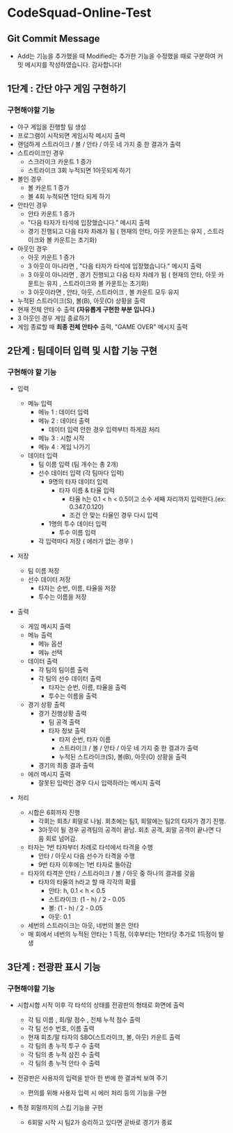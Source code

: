 # CodeSquad-Online-Test

## Git Commit Message 
* Add는 기능을 추가했을 때 Modified는 추가한 기능을 수정했을 때로 구분하여 커밋 메시지를 작성하였습니다. 감사합니다!

## 1단계 : 간단 야구 게임 구현하기

### 구현해야할 기능 

  * 야구 게임을 진행할 팀 생성  
  * 프로그램이 시작되면 게임시작 메시지 출력
  * 랜덤하게 스트라이크 / 볼 / 안타 / 아웃 네 가지 중 한 결과가 출력
  * 스트라이크인 경우 
    * 스크라이크 카운트 1 증가
    * 스트라이크 3회 누적되면 1아웃되게 하기
  * 볼인 경우
    * 볼 카운트 1 증가
    * 볼 4회 누적되면 1안타 되게 하기 
  * 안타인 경우
    * 안타 카운트 1 증가
    * "다음 타자가 타석에 입장했습니다." 메시지 출력
    * 경기 진행되고 다음 타자 차례가 됨 ( 현재의 안타, 아웃 카운트는 유지 , 스트라이크와 볼 카운트는 초기화)
  * 아웃인 경우 
    * 아웃 카운트 1 증가
    * 3 아웃이 아니라면 , "다음 타자가 타석에 입장했습니다." 메시지 출력
    * 3 아웃이 아니라면 , 경기 진행되고 다음 타자 차례가 됨 ( 현재의 안타, 아웃 카운트는 유지 , 스트라이크와 볼 카운트는 초기화)
    * 3 아웃이라면 , 안타, 아웃, 스트라이크 , 볼 카운트 모두 유지 
  * 누적된 스트라이크(S), 볼(B), 아웃(O) 상황을 출력
  * 현재 전체 안타 수 출력 **(자유롭게 구현한 부분 입니다.)** 
  * 3 아웃인 경우 게임 종료하기 
  * 게임 종료할 때 **최종 전체 안타수** 출력, "GAME OVER" 메시지 출력 

## 2단계 : 팀데이터 입력 및 시합 기능 구현

### 구현해야 할 기능 

* 입력 
  * 메뉴 입력 
    * 메뉴 1 : 데이터 입력
    * 메뉴 2 : 데이터 출력
      * 데이터 입력 안한 경우 입력부터 하게끔 처리 
    * 메뉴 3 : 시합 시작
    * 메뉴 4 : 게임 나가기
  * 데이터 입력    
    * 팀 이름 입력 (팀 개수는 총 2개) 
    * 선수 데이터 입력 (각 팀마다 입력)
      * 9명의 타자 데이터 입력  
         * 타자 이름 & 타율 입력 
           * 타율 h는 0.1 < h < 0.5이고 소수 세째 자리까지 입력한다.(ex: 0.347,0.120)
           * 조건 안 맞는 타율인 경우 다시 입력
      * 1명의 투수 데이터 입력
        * 투수 이름 입력     
    * 각 입력마다 저장 ( 에러가 없는 경우 )

* 저장 
  * 팀 이름 저장 
  * 선수 데이터 저장 
    * 타자는 순번, 이름, 타율을 저장
    * 투수는 이름을 저장     

* 출력
  * 게임 메시지 출력 
  * 메뉴 출력
    * 메뉴 옵션 
    * 메뉴 선택
  * 데이터 출력 
    * 각 팀의 팀이름 출력
    * 각 팀의 선수 데이터 출력
      * 타자는 순번, 이름, 타율을 출력
      * 투수는 이름을 출력
  * 경기 상황 출력 
    * 경기 진행상황 출력
      * 팀 공격 출력
      * 타자 정보 출력  
        * 타저 순번, 타자 이름 
        * 스트라이크 / 볼 / 안타 / 아웃 네 가지 중 한 결과가 출력
        * 누적된 스트라이크(S), 볼(B), 아웃(O) 상황을 출력
    * 경기의 최종 결과 출력 
  * 에러 메시지 출력 
    * 잘못된 입력인 경우 다시 입력하라는 메시지 출력 

* 처리 
  * 시합은 6회까지 진행
    * 각회는 회초/ 회말로 나뉨. 회초에는 팀1, 회말에는 팀2의 타자가 경기 진행.
    * 3아웃이 될 경우 공격팀의 공격이 끝남. 회초 공격, 회말 공격이 끝나면 다음 회로 넘어감.
  * 타자는 1번 타자부터 차례로 타석에서 타격을 수행
    * 안타 / 아웃시 다음 선수가 타격을 수행
    * 9번 타자 이후에는 1번 타자로 돌아감
  * 타자의 타격은 안타 / 스트라이크 / 볼 / 아웃 중 하나의 결과를 갖음
    * 타자의 타율의 h라고 할 때 각각의 확률 
      * 안타: h, 0.1 < h < 0.5
      * 스트라이크: (1 - h) / 2 - 0.05
      * 볼: (1 - h) / 2 - 0.05
      * 아웃: 0.1
  * 세번의 스트라이크는 아웃, 네번의 볼은 안타
  * 매 회에서 네번의 누적된 안타는 1 득점, 이후부터는 1안타당 추가로 1득점이 발생


## 3단계 : 전광판 표시 기능

### 구현해야할 기능 

  * 시합시합 시작 이후 각 타석의 상태를 전광판의 형태로 화면에 출력
    * 각 팀 이름 , 회/말 점수 , 전체 누적 점수 출력 
    * 각 팀 선수 번호, 이름 출력 
    * 현재 회초/말 타자의 SBO(스트라이크, 볼, 아웃) 카운트 출력 
    * 각 팀의 총 누적 투구 수 출력  
    * 각 팀의 총 누적 삼진 수 출력 
    * 각 팀의 총 누적 안타 수 출력 

  *  전광판은 사용자의 입력을 받아 한 번에 한 결과씩 보여 주기
     * 편의를 위해 사용자 입력 시 에러 처리 등의 기능을 구현

  *  특정 회말까지의 스킵 기능을 구현
     * 6회말 시작 시 팀2가 승리하고 있다면 곧바로 경기가 종료
     